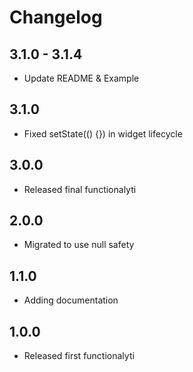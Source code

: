 # Changelog

## 3.1.0 - 3.1.4
 - Update README & Example

## 3.1.0
 - Fixed setState(() {}) in widget lifecycle

## 3.0.0
 - Released final functionalyti

## 2.0.0
 - Migrated to use null safety

## 1.1.0
 - Adding documentation

## 1.0.0
 - Released first functionalyti
